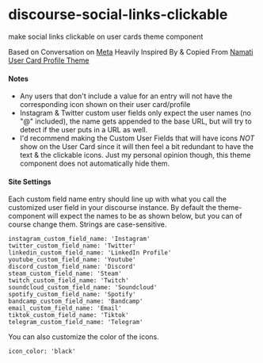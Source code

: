 # discourse-social-links-clickable
make social links clickable on user cards theme component

Based on Conversation on [Meta](https://meta.discourse.org/t/link-custom-user-field-to-external-website/41218)
Heavily Inspired By & Copied From [Namati User Card Profile Theme](https://github.com/LeoMcA/namati-user-card-profile-theme)

#### Notes

- Any users that don't include a value for an entry will not have the corresponding icon shown on their user card/profile
- Instagram & Twitter custom user fields only expect the user names (no "@" included), the name gets appended to the base URL, but will try to detect if the user puts in a URL as well.
- I'd recommend making the Custom User Fields that will have icons *NOT* show on the User Card since it will then feel a bit redundant to have the text & the clickable icons. Just my personal opinion though, this theme component does not automatically hide them.

#### Site Settings

Each custom field name entry should line up with what you call the customized user field in your discourse instance.
By default the theme-component will expect the names to be as shown below, but you can of course change them.
Strings are case-sensitive.
```
instagram_custom_field_name: 'Instagram'
twitter_custom_field_name: 'Twitter'
linkedin_custom_field_name: 'LinkedIn Profile'
youtube_custom_field_name: 'Youtube'
discord_custom_field_name: 'Discord'
steam_custom_field_name: 'Steam'
twitch_custom_field_name: 'Twitch'
soundcloud_custom_field_name: 'Soundcloud'
spotify_custom_field_name: 'Spotify'
bandcamp_custom_field_name: 'Bandcamp'
email_custom_field_name: 'Email'
tiktok_custom_field_name: 'Tiktok'
telegram_custom_field_name: 'Telegram'
```
You can also customize the color of the icons.
```
icon_color: 'black'
```

